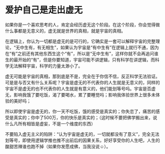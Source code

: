 # 爱护自己是走出虚无

如果你是一个喜欢思考的人，肯定会经历虚无这个阶段。在这个阶段，你会觉得做什么事都是无意义的，虚无就是世界的真相，就是宇宙的真相。

在逻辑上，你认为一切都是虚无的是可行的，它确实是一套可以解释宇宙的完整理论，“无中生有，有无相生”，如果认为宇宙是“有中生有”在逻辑上就行不通，因为在“有”之前还有其他东西生这个“有”，所以是“无中生有”，这样你就不会再追问谁生的最开始的“有”，但是你要知道，宇宙可能不讲逻辑，只有科学在讲逻辑，而科学无法解释宇宙，科学的力量太渺小了。

虚无可能是宇宙的真相，那到底是不是，完全在于你信不信，反正科学无法验证。可是是与否又有什么关系呢？宇宙是虚无的不代表你的人生就是无意义的，同样的宇宙不是虚无的也不代表你的人生就是有意义的，他们能划等号吗。宇宙是否虚无，影响我饿了要吃饭，渴了要喝水，累了要睡觉吗；影响我体验世界上很多未体验的美好吗；

所以即使宇宙是虚无的，你一天不吃饭，饿的感受是真实的；你失恋了，痛苦的感受是真实的；你中了500万，你的快乐是真实的；（这时候不要把佛学搬出来，说什么凡所有相皆是虚妄，不是一个维度的东西）

不要陷入虚无主义的陷阱：“认为宇宙是虚无的，一切就都没有了意义”，完全无法划等号，即使用逻辑学推也推不出前后的因果关系，好好享受你的人生吧，人生的酸甜苦辣谁也跑不掉（如果你发愿成佛，当我没说☺️）。